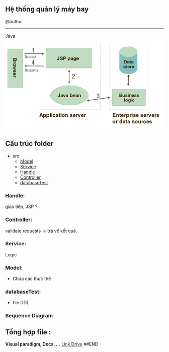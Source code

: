 ## Hệ thống quản lý máy bay

@author

_______
Java
![img.png](img.png)

## Cấu trúc folder

+ src
    + [Model]()
    + [Service]()
    + [Handle]()
    + [Controller]()
    + [databaseTest]()

### Handle:

giao tiếp, JSP ?

### Controller:

validate requests -> trả về kết quả.

### Service:

Logic

### Model:

- Chứa các thực thể

### databaseTest:

- file DDL

### Sequence Diagram

## Tổng hợp file :

**Visual paradigm, Docs, ...**
[Link Drive](https://drive.google.com/drive/folders/1MnRWlYfC0M3rlI0FgNvf4DlWtERSRKzT?usp=sharing)
##END
